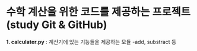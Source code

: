 # 수학 계산을 위한 코드를 제공하는 프로젝트(study Git & GitHub)
**1. calculater.py** : 계산기에 있는 기능들을 제공하는 모듈
-add, substract 등
